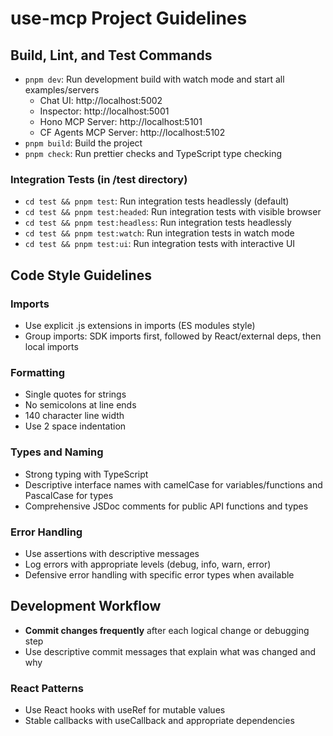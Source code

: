 # use-mcp Project Guidelines

## Build, Lint, and Test Commands
- `pnpm dev`: Run development build with watch mode and start all examples/servers
  - Chat UI: http://localhost:5002
  - Inspector: http://localhost:5001
  - Hono MCP Server: http://localhost:5101
  - CF Agents MCP Server: http://localhost:5102
- `pnpm build`: Build the project
- `pnpm check`: Run prettier checks and TypeScript type checking

### Integration Tests (in /test directory)
- `cd test && pnpm test`: Run integration tests headlessly (default)
- `cd test && pnpm test:headed`: Run integration tests with visible browser
- `cd test && pnpm test:headless`: Run integration tests headlessly 
- `cd test && pnpm test:watch`: Run integration tests in watch mode
- `cd test && pnpm test:ui`: Run integration tests with interactive UI

## Code Style Guidelines

### Imports
- Use explicit .js extensions in imports (ES modules style)
- Group imports: SDK imports first, followed by React/external deps, then local imports

### Formatting
- Single quotes for strings
- No semicolons at line ends
- 140 character line width
- Use 2 space indentation

### Types and Naming
- Strong typing with TypeScript
- Descriptive interface names with camelCase for variables/functions and PascalCase for types
- Comprehensive JSDoc comments for public API functions and types

### Error Handling
- Use assertions with descriptive messages
- Log errors with appropriate levels (debug, info, warn, error)
- Defensive error handling with specific error types when available

## Development Workflow
- **Commit changes frequently** after each logical change or debugging step
- Use descriptive commit messages that explain what was changed and why

### React Patterns
- Use React hooks with useRef for mutable values
- Stable callbacks with useCallback and appropriate dependencies
